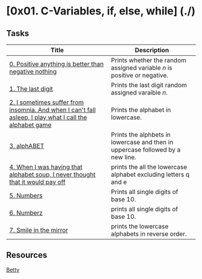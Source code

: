 # [0x01. C-Variables, if, else, while] (./)

## Tasks
Title | Description
----- | -----------
[0. Positive anything is better than negative nothing](./0-positive_or_negative.c) | Prints whether the random assigned variable *n* is positive or negative.
[1. The last digit](./1-last_digit.c) | Prints the last digit random assigned varaible *n*.
[2. I sometimes suffer from insomnia. And when I can't fall asleep, I play what I call the alphabet game](./2-print_alphabet.c) | Prints the alphabet in lowercase.
[3. alphABET](./3-print_alphabets.c) | Prints the alphbets in lowercase and then in uppercase followed by a new line.
[4. When I was having that alphabet soup, I never thought that it would pay off](./4-print_alphabt.c) | prints the all the lowercase alphabet excluding letters q and e
[5. Numbers](./5-print_numbers.c) | Prints all single digits of base 10.
[6. Numberz](./6-print_numberz.c) | prints all single digits of base 10.
[7. Smile in the mirror](./7-print_tebahpla.c) | prints the lowercase alphabets in reverse order.

## Resources

[Betty](https://github.com/holbertonschool/Betty)
